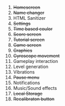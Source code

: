 1. ~~Homescreen~~
2. ~~Name changer~~
3. HTML Sanitizer
4. ~~Settings~~
5. ~~Time based coulor~~
6. ~~Score screen~~
7. ~~Tutorial screen~~
8. ~~Game screen~~
9. ~~Graphics~~
10. ~~Gyroscope movement~~
11. Gameplay interaction
12. Level generation
13. Vibrations
14. ~~Pause menu~~
15. Notifications
16. Music/Sound effects
17. ~~Local Storage~~
18. ~~Recalibraton button~~